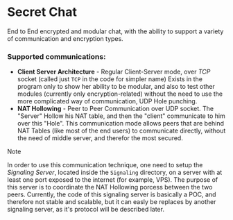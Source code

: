 # Secret Chat
End to End encrypted and modular chat, with the ability to support a
variety of communication and encryption types.

### Supported communications:
* <b>Client Server Architecture</b> - Regular Client-Server mode, over <i>TCP</i> socket (called just `TCP` in
the code for simpler name) Exists in the program only to show her ability to be modular, and also to test other modules
(currently only encryption-related) without the need to use the more complicated way of communication, UDP Hole punching.
* <b>NAT Hollowing</b> - Peer to Peer Communication over UDP socket. The "Server" Hollow his NAT table,
and then the "client" communicate to him over this "Hole". This communication mode allows peers that are  behind
NAT Tables (like most of the end users) to communicate directly, without the need of middle server, and therefor the most secured.

> [!NOTE]
> In order to use this communication technique, one need to setup the <i>Signaling Server</i>, located inside the
> `Signaling` directory, on a server with at least one port exposed to the internet (for example, VPS).
> The purpose of this server is to coordinate the NAT Hollowing porcess between the two peers. Currently, the code of this
> signaling server is basically a POC, and therefore not stable and scalable, but it can easly be replaces by another signaling server,
> as it's protocol will be described later.